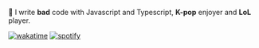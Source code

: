 💙 I write **bad** code with Javascript and Typescript, **K-pop** enjoyer and **LoL** player.

[![wakatime](https://wakatime.com/badge/user/0d86cff6-0498-4eb2-8242-9682b7fc8932.svg)](https://wakatime.com/@0d86cff6-0498-4eb2-8242-9682b7fc8932)
[![spotify](https://api.statusbadges.me/badge/spotify/155765543218053120)](https://api.statusbadges.me/openspotify/155765543218053120)
